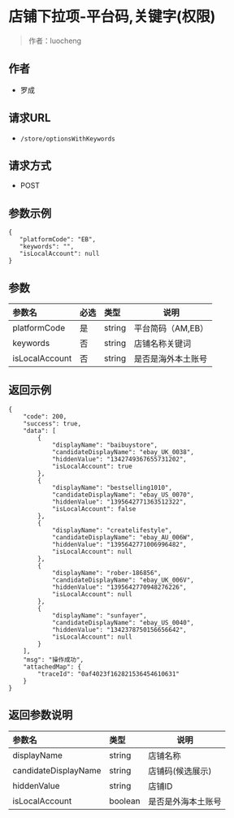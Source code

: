 # 店铺下拉项-平台码,关键字(权限)

> 作者：luocheng

## 作者

- 罗成

## 请求URL

- ` /store/optionsWithKeywords `
  
## 请求方式
- POST 

## 参数示例

 ``` 
 {
    "platformCode": "EB",
    "keywords": "",
    "isLocalAccount": null
}
 ```

## 参数

|参数名|必选|类型|说明|
|:----    |:---|:----- |-----   |
|platformCode |是  |string | 平台简码（AM,EB）    |
|keywords |否  |string | 店铺名称关键词    |
|isLocalAccount |否  |string | 是否是海外本土账号    |

## 返回示例 

``` 
{
    "code": 200,
    "success": true,
    "data": [
        {
            "displayName": "baibuystore",
            "candidateDisplayName": "ebay_UK_0038",
            "hiddenValue": "1342749367655731202",
            "isLocalAccount": true
        },
        {
            "displayName": "bestselling1010",
            "candidateDisplayName": "ebay_US_0070",
            "hiddenValue": "1395642771363512322",
            "isLocalAccount": false
        },
        {
            "displayName": "createlifestyle",
            "candidateDisplayName": "ebay_AU_006W",
            "hiddenValue": "1395642771006996482",
            "isLocalAccount": null
        },
        {
            "displayName": "rober-186856",
            "candidateDisplayName": "ebay_UK_006V",
            "hiddenValue": "1395642770948276226",
            "isLocalAccount": null
        },
        {
            "displayName": "sunfayer",
            "candidateDisplayName": "ebay_US_0040",
            "hiddenValue": "1342378750156656642",
            "isLocalAccount": null
        }
    ],
    "msg": "操作成功",
    "attachedMap": {
        "traceId": "0af4023f162821536454610631"
    }
}
```

## 返回参数说明 

|参数名|类型|说明|
|:-----  |:-----|-----                           |
|displayName |string   |店铺名称  |
|candidateDisplayName |string   |店铺码(候选展示)  |
|hiddenValue |string   |店铺ID  |
|isLocalAccount |boolean   |是否是外海本土账号  |